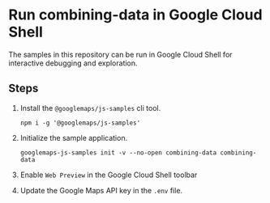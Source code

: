 # Run combining-data in Google Cloud Shell

The samples in this repository can be run in Google Cloud Shell for interactive debugging and exploration.

## Steps

1. Install the `@googlemaps/js-samples` cli tool.

    ```
    npm i -g '@googlemaps/js-samples'
    ```
1. Initialize the sample application. 
    ```
    googlemaps-js-samples init -v --no-open combining-data combining-data
    ```
1. Enable `Web Preview` in the Google Cloud Shell toolbar
1. Update the Google Maps API key in the `.env` file.
